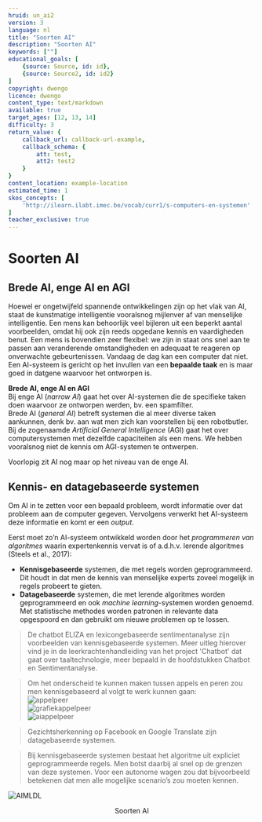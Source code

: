 ```yaml
---
hruid: un_ai2
version: 3
language: nl
title: "Soorten AI"
description: "Soorten AI"
keywords: [""]
educational_goals: [
    {source: Source, id: id}, 
    {source: Source2, id: id2}
]
copyright: dwengo
licence: dwengo
content_type: text/markdown
available: true
target_ages: [12, 13, 14]
difficulty: 3
return_value: {
    callback_url: callback-url-example,
    callback_schema: {
        att: test,
        att2: test2
    }
}
content_location: example-location
estimated_time: 1
skos_concepts: [
    'http://ilearn.ilabt.imec.be/vocab/curr1/s-computers-en-systemen'
]
teacher_exclusive: true
---
```


# Soorten AI

## Brede AI, enge AI en AGI

Hoewel er ongetwijfeld spannende ontwikkelingen zijn op het vlak van AI, staat de kunstmatige intelligentie vooralsnog mijlenver af van menselijke intelligentie. Een mens kan behoorlijk veel bijleren uit een beperkt aantal voorbeelden, omdat hij ook zijn reeds opgedane kennis en vaardigheden benut. Een mens is bovendien zeer flexibel: we zijn in staat ons snel aan te passen aan veranderende omstandigheden en adequaat te reageren op onverwachte gebeurtenissen. Vandaag de dag kan een computer dat niet. Een AI-systeem is gericht op het invullen van een **bepaalde taak** en is maar goed in datgene waarvoor het ontworpen is.

<div class="alert alert-box alert-success">
    <strong>Brede AI, enge AI en AGI</strong><br> 
    Bij enge AI (<em>narrow AI</em>) gaat het over AI-systemen die de specifieke taken doen waarvoor ze ontworpen werden, bv. een spamfilter. <br>
    Brede AI (<em>general AI</em>) betreft systemen die al meer diverse taken aankunnen, denk bv. aan wat men zich kan voorstellen bij een robotbutler. <br>
    Bij de zogenaamde <em>Artificial General Intelligence</em> (AGI) gaat het over computersystemen met dezelfde capaciteiten als een mens. We hebben vooralsnog niet de kennis om AGI-systemen te ontwerpen. 
</div>

Voorlopig zit AI nog maar op het niveau van de enge AI.

## Kennis- en datagebaseerde systemen

Om AI in te zetten voor een bepaald probleem, wordt informatie over dat probleem aan de computer gegeven. Vervolgens verwerkt het AI-systeem deze informatie en komt er een *output*. 

Eerst moet zo’n AI-systeem ontwikkeld worden door het *programmeren van algoritmes* waarin expertenkennis vervat is of a.d.h.v. lerende algoritmes (Steels et al., 2017): 

- **Kennisgebaseerde** systemen, die met regels worden geprogrammeerd. Dit houdt in dat men de kennis van menselijke experts zoveel mogelijk in regels probeert te gieten. 
- **Datagebaseerde** systemen, die met lerende algoritmes worden geprogrammeerd en ook *machine learning*-systemen worden genoemd. Met statistische methodes worden patronen in relevante data opgespoord en dan gebruikt om nieuwe problemen op te lossen. 

> De chatbot ELIZA en lexicongebaseerde sentimentanalyse zijn voorbeelden van kennisgebaseerde systemen. Meer uitleg hierover vind je in de leerkrachtenhandleiding van het project 'Chatbot' dat gaat over taaltechnologie, meer bepaald in de hoofdstukken Chatbot en Sentimentanalyse. 

> Om het onderscheid te kunnen maken tussen appels en peren zou men kennisgebaseerd al volgt te werk kunnen gaan:<br>
> ![appelpeer](https://user-images.githubusercontent.com/48352335/222241824-c9c43bb2-9f61-4c9c-b02d-2f9afff7b66b.png)<br>
> ![grafiekappelpeer](https://user-images.githubusercontent.com/48352335/222241772-8a2a37b2-4168-4f1b-8bf9-ab6baf23bd1d.png)<br>
> ![aiappelpeer](https://user-images.githubusercontent.com/48352335/222241756-dc5a5c42-d1f6-4b53-8af6-fdf09d395b93.png)

> Gezichtsherkenning op Facebook en Google Translate zijn datagebaseerde systemen.

> Bij kennisgebaseerde systemen bestaat het algoritme uit expliciet geprogrammeerde regels. Men botst daarbij al snel op de grenzen van deze systemen. Voor een autonome wagen zou dat bijvoorbeeld betekenen dat men alle mogelijke scenario’s zou moeten kennen.

![AIMLDL](https://user-images.githubusercontent.com/48352335/218815994-b1befa16-019e-46a3-a29c-f611faeecfd3.png)
<center> Soorten AI</center>
